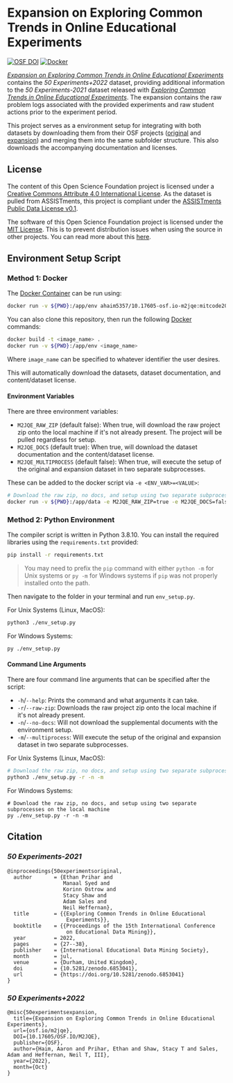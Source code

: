 # Expansion on Exploring Common Trends in Online Educational Experiments

[![OSF DOI](https://img.shields.io/badge/OSF-10.17605%2Fosf.io%2Fm2jqe-blue)][doi]
[![Docker](https://img.shields.io/docker/automated/ahaim5357/10.17605-osf.io-m2jqe)][container]

[*Expansion on Exploring Common Trends in Online Educational Experiments*][doi] contains the *50 Experiments+2022* dataset, providing additional information to the *50 Experiments-2021* dataset released with [*Exploring Common Trends in Online Educational Experiments*][odoi]. The expansion contains the raw problem logs associated with the provided experiments and raw student actions prior to the experiment period.

This project serves as a environment setup for integrating with both datasets by downloading them from their OSF projects ([original][oosf] and [expansion][doi]) and merging them into the same subfolder structure. This also downloads the accompanying documentation and licenses.

## License

The content of this Open Science Foundation project is licensed under a [Creative Commons Attribute 4.0 International License][cl]. As the dataset is pulled from ASSISTments, this project is compliant under the [ASSISTments Public Data License v0.1][dl].

The software of this Open Science Foundation project is licensed under the [MIT License][sl]. This is to prevent distribution issues when using the source in other projects. You can read more about this [here][ccsoftware].

## Environment Setup Script

### Method 1: Docker

The [Docker Container][container] can be run using:

```bash
docker run -v ${PWD}:/app/env ahaim5357/10.17605-osf.io-m2jqe:mitcode2022
```

You can also clone this repository, then run the following [Docker][docker] commands:

```bash
docker build -t <image_name> .
docker run -v ${PWD}:/app/env <image_name>
```

Where `image_name` can be specified to whatever identifier the user desires.

This will automatically download the datasets, dataset documentation, and content/dataset license.

#### Environment Variables

There are three environment variables:

* `M2JQE_RAW_ZIP` (default false): When true, will download the raw project zip onto the local machine if it's not already present. The project will be pulled regardless for setup.
* `M2JQE_DOCS` (default true): When true, will download the dataset documentation and the content/dataset license.
* `M2JQE_MULTIPROCESS` (default false): When true, will execute the setup of the original and expansion dataset in two separate subprocesses.

These can be added to the docker script via `-e <ENV_VAR>=<VALUE>`:

```bash
# Download the raw zip, no docs, and setup using two separate subprocesses on the local machine
docker run -v ${PWD}:/app/data -e M2JQE_RAW_ZIP=true -e M2JQE_DOCS=false -e M2JQE_MULTIPROCESS=true <image_name>
```

### Method 2: Python Environment

The compiler script is written in Python 3.8.10. You can install the required libraries using the `requirements.txt` provided:

```bash
pip install -r requirements.txt
```

> You may need to prefix the `pip` command with either `python -m` for Unix systems or `py -m` for Windows systems if `pip` was not properly installed onto the path.

Then navigate to the folder in your terminal and run `env_setup.py`.

For Unix Systems (Linux, MacOS):

```bash
python3 ./env_setup.py
```

For Windows Systems:

```pwsh
py ./env_setup.py
```

#### Command Line Arguments

There are four command line arguments that can be specified after the script:

* `-h`/`--help`: Prints the command and what arguments it can take.
* `-r`/`--raw-zip`: Downloads the raw project zip onto the local machine if it's not already present.
* `-n`/`--no-docs`: Will not download the supplemental documents with the environment setup.
* `-m`/`--multiprocess`: Will execute the setup of the original and expansion dataset in two separate subprocesses.

For Unix Systems (Linux, MacOS):

```bash
# Download the raw zip, no docs, and setup using two separate subprocesses on the local machine
python3 ./env_setup.py -r -n -m
```

For Windows Systems:

```pwsh
# Download the raw zip, no docs, and setup using two separate subprocesses on the local machine
py ./env_setup.py -r -n -m
```

## Citation

### *50 Experiments-2021*

```
@inproceedings{50experimentsoriginal,
  author       = {Ethan Prihar and
                  Manaal Syed and
                  Korinn Ostrow and
                  Stacy Shaw and
                  Adam Sales and
                  Neil Heffernan},
  title        = {{Exploring Common Trends in Online Educational 
                   Experiments}},
  booktitle    = {{Proceedings of the 15th International Conference 
                   on Educational Data Mining}},
  year         = 2022,
  pages        = {27--38},
  publisher    = {International Educational Data Mining Society},
  month        = jul,
  venue        = {Durham, United Kingdom},
  doi          = {10.5281/zenodo.6853041},
  url          = {https://doi.org/10.5281/zenodo.6853041}
}
```

### *50 Experiments+2022*

```
@misc{50experimentsexpansion,
  title={Expansion on Exploring Common Trends in Online Educational Experiments},
  url={osf.io/m2jqe},
  DOI={10.17605/OSF.IO/M2JQE},
  publisher={OSF},
  author={Haim, Aaron and Prihar, Ethan and Shaw, Stacy T and Sales, Adam and Heffernan, Neil T, III},
  year={2022},
  month={Oct}
}
```


[docker]: https://www.docker.com/
[container]: https://hub.docker.com/repository/docker/ahaim5357/10.17605-osf.io-m2jqe
[doi]: https://doi.org/10.17605/osf.io/m2jqe
[odoi]: https://doi.org/10.5281/zenodo.6853041
[oosf]: https://doi.org/10.17605/osf.io/59shv

[cl]: https://osf.io/qykhb
[dl]: https://osf.io/s7ufj
[sl]: ./LICENSE
[ccsoftware]: https://creativecommons.org/faq/#can-i-apply-a-creative-commons-license-to-software
